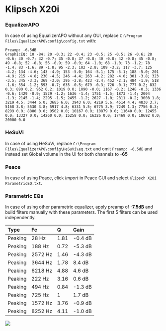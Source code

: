 # Klipsch X20i

### EqualizerAPO
In case of using EqualizerAPO without any GUI, replace `C:\Program Files\EqualizerAPO\config\config.txt`
with:
```
Preamp: -6.5dB
GraphicEQ: 10 -84; 20 -0.3; 22 -0.4; 23 -0.5; 25 -0.5; 26 -0.6; 28 -0.6; 30 -0.7; 32 -0.7; 35 -0.8; 37 -0.8; 40 -0.8; 42 -0.8; 45 -0.8; 49 -0.8; 52 -0.8; 56 -0.9; 59 -0.9; 64 -1.0; 68 -1.0; 73 -1.2; 78 -1.4; 83 -1.6; 89 -1.8; 95 -2.3; 102 -2.8; 109 -3.2; 117 -3.7; 125 -4.2; 134 -4.6; 143 -4.9; 153 -5.0; 164 -5.1; 175 -5.1; 188 -5.0; 201 -4.9; 215 -4.8; 230 -4.5; 246 -4.4; 263 -4.2; 282 -4.0; 301 -3.8; 323 -3.5; 345 -3.3; 369 -3.0; 395 -2.8; 423 -2.4; 452 -2.1; 484 -1.9; 518 -1.6; 554 -1.2; 593 -0.7; 635 -0.5; 679 -0.3; 726 -0.1; 777 0.2; 832 0.3; 890 0.2; 952 0.2; 1019 0.0; 1090 -0.0; 1167 -0.2; 1248 -0.3; 1336 -0.6; 1429 -0.9; 1529 -1.2; 1636 -1.4; 1751 -1.5; 1873 -1.4; 2004 -1.3; 2145 -1.4; 2295 -1.5; 2455 -1.2; 2627 -1.0; 2811 -0.2; 3008 1.8; 3219 4.5; 3444 6.0; 3685 6.0; 3943 6.0; 4219 5.6; 4514 4.4; 4830 3.7; 5168 3.8; 5530 3.8; 5917 4.8; 6331 5.5; 6775 3.9; 7249 1.3; 7756 0.3; 8299 0.0; 8880 0.0; 9502 0.0; 10167 0.0; 10879 0.0; 11640 0.0; 12455 0.0; 13327 0.0; 14260 0.0; 15258 0.0; 16326 0.0; 17469 0.0; 18692 0.0; 20000 0.0
```

### HeSuVi
In case of using HeSuVi, replace `C:\Program Files\EqualizerAPO\config\HeSuVi\eq.txt` and omit `Preamp:
-6.5dB` and instead set Global volume in the UI for both channels to **-65**

### Peace
In case of using Peace, click *Import* in Peace GUI and select `Klipsch X20i ParametricEQ.txt`.

### Parametric EQs
In case of using other parametric equalizer, apply preamp of **-7.5dB** and build filters manually with
these parameters. The first 5 filters can be used independently.

| Type    | Fc      |    Q | Gain    |
|:--------|:--------|:-----|:--------|
| Peaking | 28 Hz   | 1.81 | -0.4 dB |
| Peaking | 188 Hz  | 0.72 | -5.3 dB |
| Peaking | 2572 Hz | 1.46 | -4.3 dB |
| Peaking | 3644 Hz | 1.78 | 8.4 dB  |
| Peaking | 6218 Hz | 4.88 | 4.6 dB  |
| Peaking | 222 Hz  | 3.16 | 0.6 dB  |
| Peaking | 494 Hz  | 0.84 | -1.3 dB |
| Peaking | 725 Hz  | 1    | 1.7 dB  |
| Peaking | 1572 Hz | 3.76 | -0.9 dB |
| Peaking | 8252 Hz | 4.11 | -1.0 dB |

![](https://raw.githubusercontent.com/jaakkopasanen/AutoEq/master/results/innerfidelity/sbaf-serious/Klipsch%20X20i/Klipsch%20X20i.png)